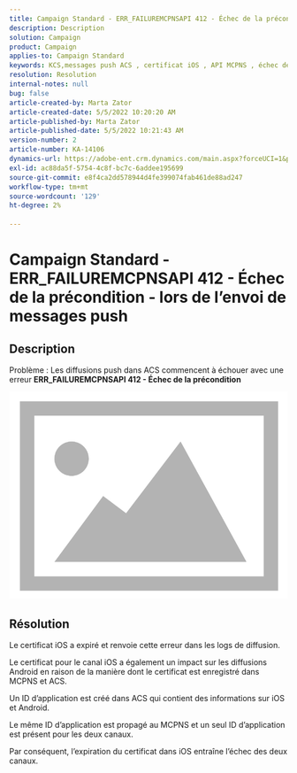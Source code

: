 ```yaml
---
title: Campaign Standard - ERR_FAILUREMCPNSAPI 412 - Échec de la précondition - lors de l’envoi de messages push
description: Description
solution: Campaign
product: Campaign
applies-to: Campaign Standard
keywords: KCS,messages push ACS , certificat iOS , API MCPNS , échec de la précondition
resolution: Resolution
internal-notes: null
bug: false
article-created-by: Marta Zator
article-created-date: 5/5/2022 10:20:20 AM
article-published-by: Marta Zator
article-published-date: 5/5/2022 10:21:43 AM
version-number: 2
article-number: KA-14106
dynamics-url: https://adobe-ent.crm.dynamics.com/main.aspx?forceUCI=1&pagetype=entityrecord&etn=knowledgearticle&id=1f2a0af4-5ccc-ec11-a7b5-6045bd00dbbc
exl-id: ac88da5f-5754-4c8f-bc7c-6addee195699
source-git-commit: e8f4ca2dd578944d4fe399074fab461de88ad247
workflow-type: tm+mt
source-wordcount: '129'
ht-degree: 2%

---
```


# Campaign Standard - ERR_FAILUREMCPNSAPI 412 - Échec de la précondition - lors de l’envoi de messages push

## Description


Problème : Les diffusions push dans ACS commencent à échouer avec une erreur <b>ERR_FAILUREMCPNSAPI 412 - Échec de la précondition </b>

![](assets/___2d51c51d-5dcc-ec11-a7b5-6045bd00dbbc___.png)




## Résolution


Le certificat iOS a expiré et renvoie cette erreur dans les logs de diffusion.

Le certificat pour le canal iOS a également un impact sur les diffusions Android en raison de la manière dont le certificat est enregistré dans MCPNS et ACS.

Un ID d’application est créé dans ACS qui contient des informations sur iOS et Android.

Le même ID d’application est propagé au MCPNS et un seul ID d’application est présent pour les deux canaux.

Par conséquent, l’expiration du certificat dans iOS entraîne l’échec des deux canaux.
